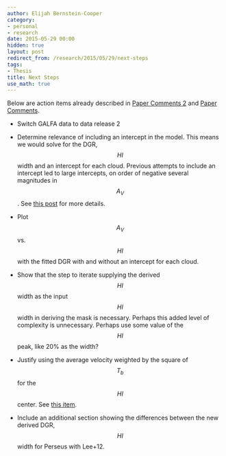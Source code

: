 ```yaml
---
author: Elijah Bernstein-Cooper
category:
- personal
- research
date: 2015-05-29 00:00
hidden: true
layout: post
redirect_from: /research/2015/05/29/next-steps
tags:
- Thesis
title: Next Steps
use_math: true
---
```


Below are action items already described in [Paper Comments
2](/research/2015/03/31/Paper-Comments-2/) and [Paper
Comments](/research/2015/03/31/Paper-Comments/). 

+ Switch GALFA data to data release 2

+ Determine relevance of including an intercept in the model. This means we
  would solve for the DGR, $$HI$$ width and an intercept for each cloud.
  Previous attempts to include an intercept led to large intercepts, on order
  of negative several magnitudes in $$A_V$$. See [this
  post](/research/2015/03/31/Paper-Comments-2/#intercept-discussion) for more details.

+ Plot $$A_V$$ vs. $$HI$$ with the fitted DGR with and without an intercept for
  each cloud. 

+ Show that the step to iterate supplying the derived $$HI$$ width as the input
  $$HI$$ width in deriving the mask is necessary.  Perhaps this added level of
  complexity is unnecessary. Perhaps use some value of the $$HI$$ peak, like
  20% as the width?

+ Justify using the average velocity weighted by the square of $$T_b$$ for the
  $$HI$$ center. See [this item](/research/2015/03/31/Paper-Comments-2/#HI_center).

+ Include an additional section showing the differences between the new derived
  DGR, $$HI$$ width for Perseus with Lee+12.